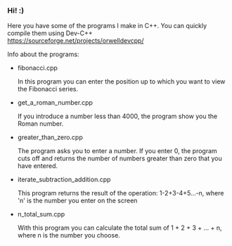 ### Hi! :)

Here you have some of the programs I make in C++. You can quickly compile them using Dev-C++ https://sourceforge.net/projects/orwelldevcpp/

Info about the programs:

- fibonacci.cpp

  In this program you can enter the position up to which you want to view the Fibonacci series.

- get_a_roman_number.cpp

  If you introduce a number less than 4000, the program show you the Roman number.
  
- greater_than_zero.cpp

  The program asks you to enter a number. If you enter 0, the program cuts off and returns the number of numbers greater than zero that you have entered.
  
- iterate_subtraction_addition.cpp

  This program returns the result of the operation: 1-2+3-4+5...-n, where 'n' is the number you enter on the screen
  
- n_total_sum.cpp

  With this program you can calculate the total sum of 1 + 2 + 3 + ... + n, where n is the number you choose.

